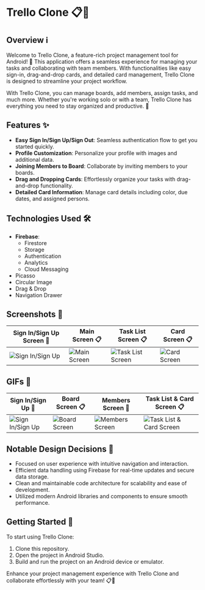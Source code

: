 # Trello Clone 📋🚀

## Overview ℹ️

Welcome to Trello Clone, a feature-rich project management tool for Android! 📱 This application offers a seamless experience for managing your tasks and collaborating with team members. With functionalities like easy sign-in, drag-and-drop cards, and detailed card management, Trello Clone is designed to streamline your project workflow.

With Trello Clone, you can manage boards, add members, assign tasks, and much more. Whether you're working solo or with a team, Trello Clone has everything you need to stay organized and productive. 🌟

## Features ✨

- **Easy Sign In/Sign Up/Sign Out**: Seamless authentication flow to get you started quickly.
- **Profile Customization**: Personalize your profile with images and additional data.
- **Joining Members to Board**: Collaborate by inviting members to your boards.
- **Drag and Dropping Cards**: Effortlessly organize your tasks with drag-and-drop functionality.
- **Detailed Card Information**: Manage card details including color, due dates, and assigned persons.

## Technologies Used 🛠️

- **Firebase**:
    - Firestore
    - Storage
    - Authentication
    - Analytics
    - Cloud Messaging
- Picasso
- Circular Image
- Drag & Drop
- Navigation Drawer

## Screenshots 📸
| Sign In/Sign Up Screen 🔑 | Main Screen 📋 | Task List Screen 📋 | Card Screen 📋 |
|---|---|---|---|
| ![Sign In/Sign Up](https://github.com/user-attachments/assets/197ab9e3-77f0-40c4-93a2-4257debd4925) | ![Main Screen](https://github.com/user-attachments/assets/cc54fcb0-eeff-4b63-a8bb-ce2f49ece624) | ![Task List Screen](https://github.com/user-attachments/assets/29651421-5c93-4ce9-a001-2142d0ba7c97) | ![Card Screen](https://github.com/user-attachments/assets/672b2c0e-5ec0-465c-a3fb-5db1a00fa962) |


## GIFs 🎥
| Sign In/Sign Up 🌟 | Board Screen 📋 | Members Screen 👥 | Task List & Card Screen 📋 |
|---|---|---|---|
| ![Sign In/Sign Up](https://media.giphy.com/media/v1.Y2lkPTc5MGI3NjExejJ6OGhwbm8yc3Frajl2Njh3Z2lhZWJ5dnhhM2M1c2RiNml2Z2l3ZSZlcD12MV9pbnRlcm5hbF9naWZfYnlfaWQmY3Q9Zw/5nhrNlbvSwLlV1Zm9J/giphy.gif) | ![Board Screen](https://media.giphy.com/media/v1.Y2lkPTc5MGI3NjExNGI5OWo2MjFwNmZvNXF6NW52aDEyeGRhYjRubHBwYnc4ejlzczZrdyZlcD12MV9pbnRlcm5hbF9naWZfYnlfaWQmY3Q9Zw/j88XMxzSXcdjBi6GL2/giphy.gif) | ![Members Screen](https://media.giphy.com/media/v1.Y2lkPTc5MGI3NjExMGczajBobWFta2g0bTB3cWQ3dG4wMXZobTV3Z2Z4a25qOGR2eWNndiZlcD12MV9pbnRlcm5hbF9naWZfYnlfaWQmY3Q9Zw/NHhUYPHYZ83b5JPONw/giphy.gif) | ![Task List & Card Screen](https://media.giphy.com/media/v1.Y2lkPTc5MGI3NjExZnpkM2RqZXZiMWhnd2p5OHFjMTVjdzE0aG1kaTE5bDdwdGxxZm5uayZlcD12MV9pbnRlcm5hbF9naWZfYnlfaWQmY3Q9Zw/keWuGgU1AHRnsGbo1j/giphy.gif) |

## Notable Design Decisions 🎨

- Focused on user experience with intuitive navigation and interaction.
- Efficient data handling using Firebase for real-time updates and secure data storage.
- Clean and maintainable code architecture for scalability and ease of development.
- Utilized modern Android libraries and components to ensure smooth performance.

## Getting Started 🚀

To start using Trello Clone:
1. Clone this repository.
2. Open the project in Android Studio.
3. Build and run the project on an Android device or emulator.

Enhance your project management experience with Trello Clone and collaborate effortlessly with your team! 📋🌟
